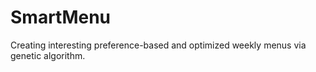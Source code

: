 # SmartMenu

Creating interesting preference-based and optimized weekly menus via genetic algorithm.
